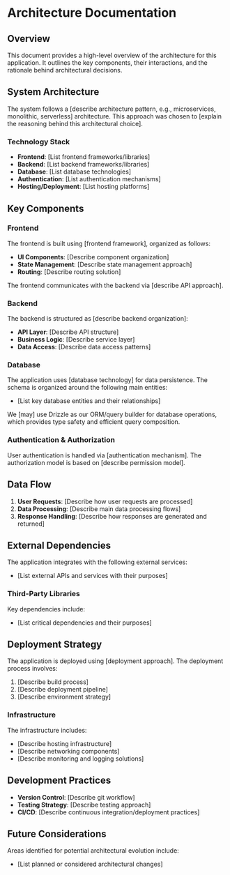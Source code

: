 # Architecture Documentation

## Overview

This document provides a high-level overview of the architecture for this application. It outlines the key components, their interactions, and the rationale behind architectural decisions.

## System Architecture

The system follows a [describe architecture pattern, e.g., microservices, monolithic, serverless] architecture. This approach was chosen to [explain the reasoning behind this architectural choice].

### Technology Stack

- **Frontend**: [List frontend frameworks/libraries]
- **Backend**: [List backend frameworks/libraries]
- **Database**: [List database technologies]
- **Authentication**: [List authentication mechanisms]
- **Hosting/Deployment**: [List hosting platforms]

## Key Components

### Frontend

The frontend is built using [frontend framework], organized as follows:

- **UI Components**: [Describe component organization]
- **State Management**: [Describe state management approach]
- **Routing**: [Describe routing solution]

The frontend communicates with the backend via [describe API approach].

### Backend

The backend is structured as [describe backend organization]:

- **API Layer**: [Describe API structure]
- **Business Logic**: [Describe service layer]
- **Data Access**: [Describe data access patterns]

### Database

The application uses [database technology] for data persistence. The schema is organized around the following main entities:

- [List key database entities and their relationships]

We [may] use Drizzle as our ORM/query builder for database operations, which provides type safety and efficient query composition.

### Authentication & Authorization

User authentication is handled via [authentication mechanism]. The authorization model is based on [describe permission model].

## Data Flow

1. **User Requests**: [Describe how user requests are processed]
2. **Data Processing**: [Describe main data processing flows]
3. **Response Handling**: [Describe how responses are generated and returned]

## External Dependencies

The application integrates with the following external services:

- [List external APIs and services with their purposes]

### Third-Party Libraries

Key dependencies include:

- [List critical dependencies and their purposes]

## Deployment Strategy

The application is deployed using [deployment approach]. The deployment process involves:

1. [Describe build process]
2. [Describe deployment pipeline]
3. [Describe environment strategy]

### Infrastructure

The infrastructure includes:

- [Describe hosting infrastructure]
- [Describe networking components]
- [Describe monitoring and logging solutions]

## Development Practices

- **Version Control**: [Describe git workflow]
- **Testing Strategy**: [Describe testing approach]
- **CI/CD**: [Describe continuous integration/deployment practices]

## Future Considerations

Areas identified for potential architectural evolution include:

- [List planned or considered architectural changes]